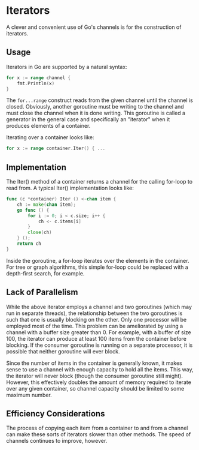 # Iterators

A clever and convenient use of Go's channels is for the construction of iterators.

## Usage

Iterators in Go are supported by a natural syntax:

```go
for x := range channel {
    fmt.Println(x)
}
```
The `for...range` construct reads from the given channel until the channel is closed.  Obviously, another goroutine must be writing to the channel and must close the channel when it is done writing.  This goroutine is called a generator in the general case and specifically an "iterator" when it produces elements of a container.

Iterating over a container looks like:

```go
for x := range container.Iter() { ...
```
## Implementation

The Iter() method of a container returns a channel for the calling for-loop to read from.  A typical Iter() implementation looks like:

```go
func (c *container) Iter () <-chan item {
    ch := make(chan item);
    go func () {
        for i := 0; i < c.size; i++ {
            ch <- c.items[i]
        }
		close(ch)
    } ();
    return ch
}
```
Inside the goroutine, a for-loop iterates over the elements in the container.  For tree or graph algorithms, this simple for-loop could be replaced with a depth-first search, for example.

## Lack of Parallelism

While the above iterator employs a channel and two goroutines (which may run in separate threads), the relationship between the two goroutines is such that one is usually blocking on the other.  Only one processor will be employed most of the time.  This problem can be ameliorated by using a channel with a buffer size greater than 0.  For example, with a buffer of size 100, the iterator can produce at least 100 items from the container before blocking.  If the consumer goroutine is running on a separate processor, it is possible that neither goroutine will ever block.

Since the number of items in the container is generally known, it makes sense to use a channel with enough capacity to hold all the items.  This way, the iterator will never block (though the consumer goroutine still might).  However, this effectively doubles the amount of memory required to iterate over any given container, so channel capacity should be limited to some maximum number.

## Efficiency Considerations

The process of copying each item from a container to and from a channel can make these sorts of iterators slower than other methods.  The speed of channels continues to improve, however.
